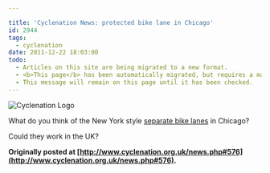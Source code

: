 ```yaml
---

title: 'Cyclenation News: protected bike lane in Chicago'
id: 2944
tags:
  - cyclenation
date: 2011-12-22 18:03:00
todo:
  - Articles on this site are being migrated to a new format.
  - <b>This page</b> has been automatically migrated, but requires a manual check-&amp;-tune to ensure the format and links all work as expected.
  - This message will remain on this page until it has been checked.
---
```


![Cyclenation Logo](http://www.pompeybug.co.uk/wp-content/plugins/wp-cyclenation-news/cnlogo.jpg)<p>What do you think of the New York style [separate bike lanes](http://vimeo.com/32986515?mid=55 "Protected lanes in Chigago") in Chicago?

Could they work in the UK?

**Originally posted at [http://www.cyclenation.org.uk/news.php#576](http://www.cyclenation.org.uk/news.php#576).**